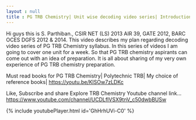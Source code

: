 ```yaml
---
layout : null
title : PG TRB Chemistry| Unit wise decoding video series| Introduction
---
```


Hi guys this is S. Parthiban., CSIR NET (LS) 2013 AIR 39, GATE 2012, BARC OCES DGFS 2012 & 2014. This video describes my plan regarding decoding video series of PG TRB Chemistry syllabus. In this series of videos I am going to cover one unit for a week. So that PG TRB chemistry aspirants can come out with an idea of preparation. It is all about sharing of my very own experience of PG TRB chemistry preparation.

Must read books for PG TRB Chemistry| Polytechnic TRB| My choice of reference books|
https://youtu.be/KISOw7zLDKc

Like, Subscribe and share Explore TRB Chemistry
Youtube channel link... https://www.youtube.com/channel/UCDLfIVSX9tnV_c50dwbBUSw



{% include youtubePlayer.html id='GhHrhUVi-C0' %}

